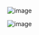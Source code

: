 ![image](https://github.com/user-attachments/assets/23ae7b03-16dd-4b10-90cc-d4dae5955e68)


![image](https://github.com/user-attachments/assets/c95db61e-697a-42cf-9929-0ab9b357d8ea)
